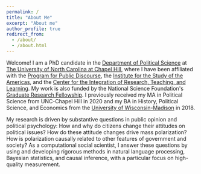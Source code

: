 ```yaml
---
permalink: /
title: "About Me"
excerpt: "About me"
author_profile: true
redirect_from: 
  - /about/
  - /about.html
---
```


Welcome! I am a PhD candidate in the [Department of Political Science](https://politicalscience.unc.edu) at [The University of North Carolina at Chapel Hill](https://www.unc.edu), where I have been affiliated with the [Program for Public Discourse](https://publicdiscourse.unc.edu), the [Institute for the Study of the Americas](https://isa.unc.edu), and the [Center for the Integration of Research, Teaching, and Learning](https://gradprofdev.unc.edu/cirtl-unc-chapel-hill/). My work is also funded by the National Science Foundation's [Graduate Research Fellowship](http://nsfgrfp.org). I previously received my MA in Political Science from UNC-Chapel Hill in 2020 and my BA in History, Political Science, and Economics from the [University of Wisconsin-Madison](https://www.wisc.edu) in 2018.

My research is driven by substantive questions in public opinion and political psychology: How and why do citizens change their attitudes on political issues? How do these attitude changes drive mass polarization? How is polarization causally related to other features of government and society? As a computational social scientist, I answer these questions by using and developing rigorous methods in natural language processing, Bayesian statistics, and causal inference, with a particular focus on high-quality measurement. 
